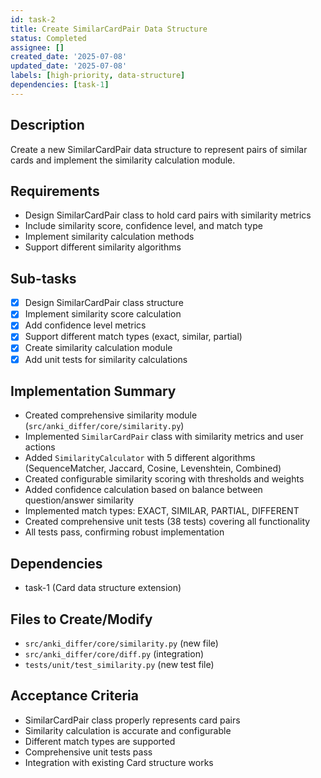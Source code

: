 ```yaml
---
id: task-2
title: Create SimilarCardPair Data Structure
status: Completed
assignee: []
created_date: '2025-07-08'
updated_date: '2025-07-08'
labels: [high-priority, data-structure]
dependencies: [task-1]
---
```


## Description
Create a new SimilarCardPair data structure to represent pairs of similar cards and implement the similarity calculation module.

## Requirements
- Design SimilarCardPair class to hold card pairs with similarity metrics
- Include similarity score, confidence level, and match type
- Implement similarity calculation methods
- Support different similarity algorithms

## Sub-tasks
- [x] Design SimilarCardPair class structure
- [x] Implement similarity score calculation
- [x] Add confidence level metrics
- [x] Support different match types (exact, similar, partial)
- [x] Create similarity calculation module
- [x] Add unit tests for similarity calculations

## Implementation Summary
- Created comprehensive similarity module (`src/anki_differ/core/similarity.py`)
- Implemented `SimilarCardPair` class with similarity metrics and user actions
- Added `SimilarityCalculator` with 5 different algorithms (SequenceMatcher, Jaccard, Cosine, Levenshtein, Combined)
- Created configurable similarity scoring with thresholds and weights
- Added confidence calculation based on balance between question/answer similarity
- Implemented match types: EXACT, SIMILAR, PARTIAL, DIFFERENT
- Created comprehensive unit tests (38 tests) covering all functionality
- All tests pass, confirming robust implementation

## Dependencies
- task-1 (Card data structure extension)

## Files to Create/Modify
- `src/anki_differ/core/similarity.py` (new file)
- `src/anki_differ/core/diff.py` (integration)
- `tests/unit/test_similarity.py` (new test file)

## Acceptance Criteria
- SimilarCardPair class properly represents card pairs
- Similarity calculation is accurate and configurable
- Different match types are supported
- Comprehensive unit tests pass
- Integration with existing Card structure works